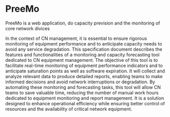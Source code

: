 # PreeMo
PreeMo is a web application, do capacity prevision and the monitoring of core network divices

In the context of CN management, it is essential to ensure rigorous monitoring of equipment performance and to anticipate capacity needs to avoid any service degradation. 
This specification document describes the features and functionalities of a monitoring and capacity forecasting tool dedicated to CN equipment management. 
The objective of this tool is to facilitate real-time monitoring of equipment performance indicators and to anticipate saturation points as well as software expiration. 
It will collect and analyze relevant data to produce detailed reports, enabling teams to make informed decisions and avoid network interruptions or degradation. 
By automating these monitoring and forecasting tasks, this tool will allow CN teams to save valuable time, reducing the number of manual work hours dedicated to equipment monitoring and report management. 
It is a solution designed to enhance operational efficiency while ensuring better control of resources and the availability of critical network equipment.
